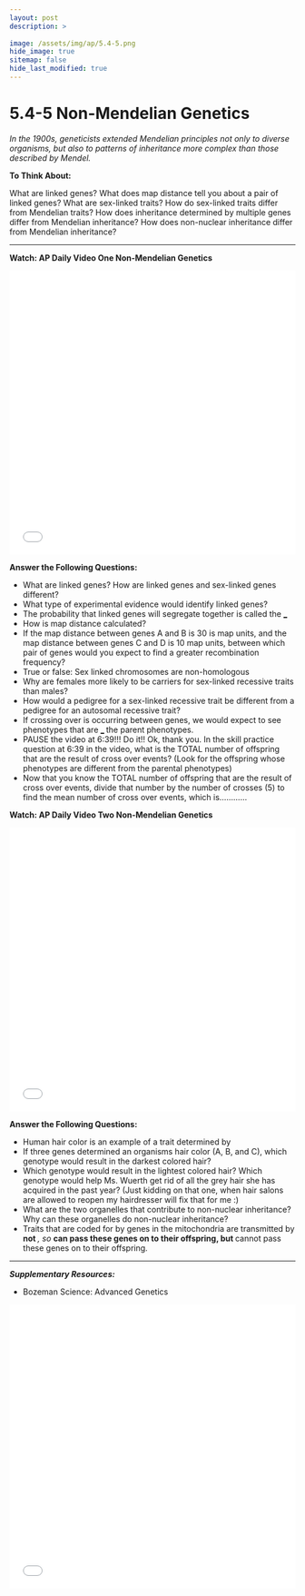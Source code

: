 ```yaml
---
layout: post
description: >
  
image: /assets/img/ap/5.4-5.png
hide_image: true
sitemap: false
hide_last_modified: true
---
```


# 5.4-5 Non-Mendelian Genetics

*In the 1900s, geneticists extended Mendelian principles not only to diverse organisms, but also to patterns of inheritance more complex than those described by Mendel.*

**To Think About:** 

What are linked genes?
What does map distance tell you about a pair of linked genes?
What are sex-linked traits?
How do sex-linked traits differ from Mendelian traits?
How does inheritance determined by multiple genes differ from Mendelian inheritance?
How does non-nuclear inheritance differ from Mendelian inheritance?

---

**Watch: AP Daily Video One Non-Mendelian Genetics**

<iframe src="//player.bilibili.com/player.html?isOutside=true&aid=762646093&bvid=BV1964y1a7Xj&cid=441957057&p=47&high_quality=1&danmaku=0&autoplay=0" allowfullscreen="allowfullscreen" width="100%" height="500" scrolling="no" frameborder="0" sandbox="allow-top-navigation allow-same-origin allow-forms allow-scripts"></iframe>

**Answer the Following Questions:**

- What are linked genes?  How are linked genes and sex-linked genes different?
- What type of experimental evidence would identify linked genes?
- The probability that linked genes will segregate together is called the <u>_____</u>  <u>______</u>
- How is map distance calculated?
- If the map distance between genes A and B is 30 is map units, and the map distance between genes C and D is 10 map units, between which pair of genes would you expect to find a greater recombination frequency?
- True or false: Sex linked chromosomes are non-homologous
- Why are females more likely to be carriers for sex-linked recessive traits than males?
- How would a pedigree for a sex-linked recessive trait be different from a pedigree for an autosomal recessive trait?
- If crossing over is occurring between genes, we would expect to see phenotypes that are <u>____________</u>  <u>___________</u> the parent phenotypes.
- PAUSE the video at 6:39!!!  Do it!! Ok, thank you. In the skill practice question at 6:39 in the video, what is the TOTAL number of offspring that are the result of cross over events? (Look for the offspring whose phenotypes are different from the parental phenotypes)
- Now that you know the TOTAL number of offspring that are the result of cross over events, divide that number by the number of crosses (5) to find the mean number of cross over events, which is…………


**Watch: AP Daily Video Two Non-Mendelian Genetics**

<iframe src="//player.bilibili.com/player.html?isOutside=true&aid=762646093&bvid=BV1964y1a7Xj&cid=441957843&p=48&high_quality=1&danmaku=0&autoplay=0" allowfullscreen="allowfullscreen" width="100%" height="500" scrolling="no" frameborder="0" sandbox="allow-top-navigation allow-same-origin allow-forms allow-scripts"></iframe>

**Answer the Following Questions:**

- Human hair color is an example of a trait determined by <u>__________</u>   <u>__________</u>
- If three genes determined an organisms hair color (A, B, and C), which genotype would result in the darkest colored hair? 
- Which genotype would result in the lightest colored hair?  Which genotype would help Ms. Wuerth get rid of all the grey hair she has acquired in the past year? (Just kidding on that one, when hair salons are allowed to reopen my hairdresser will fix that for me :)
- What are the two organelles that contribute to non-nuclear inheritance?  Why can these organelles do non-nuclear inheritance?
- Traits that are coded for by genes in the mitochondria are transmitted by <u>______</u> not <u>_______</u>, so <u>_____________</u> can pass these genes on to their offspring, but <u>____________</u> cannot pass these genes on to their offspring. 

---

***Supplementary Resources:*** 

- Bozeman Science:  Advanced Genetics

<iframe src="//player.bilibili.com/player.html?isOutside=true&aid=112959686774342&bvid=BV1uVeEe2Eko&cid=500001649234947&p=1&high_quality=1&danmaku=0&autoplay=0" allowfullscreen="allowfullscreen" width="100%" height="500" scrolling="no" frameborder="0" sandbox="allow-top-navigation allow-same-origin allow-forms allow-scripts"></iframe>